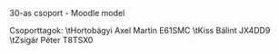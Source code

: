 30-as csoport - Moodle model

Csoporttagok:
\tHortobágyi Axel Martin    E61SMC
\tKiss Bálint     JX4DD9
\tZsigár Péter    T8TSX0
